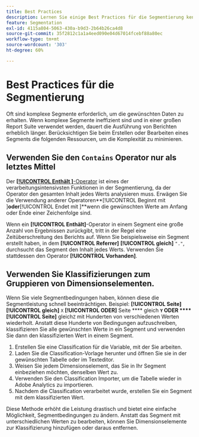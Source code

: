 ```yaml
---
title: Best Practices
description: Lernen Sie einige Best Practices für die Segmentierung kennen.
feature: Segmentation
exl-id: 4115a804-5063-430a-b9d3-2b64b26ca4d8
source-git-commit: 35f2812c1a1a4eed090e04d67014fcebf88a80ec
workflow-type: tm+mt
source-wordcount: '303'
ht-degree: 60%

---
```


# Best Practices für die Segmentierung

Oft sind komplexe Segmente erforderlich, um die gewünschten Daten zu erhalten. Wenn komplexe Segmente ineffizient sind und in einer großen Report Suite verwendet werden, dauert die Ausführung von Berichten erheblich länger. Berücksichtigen Sie beim Erstellen oder Bearbeiten eines Segments die folgenden Ressourcen, um die Komplexität zu minimieren.

## Verwenden Sie den `Contains` Operator nur als letztes Mittel

Der [**[!UICONTROL Enthält ]**-Operator](/help/components/segmentation/seg-reference/seg-operators.md) ist eines der verarbeitungsintensivsten Funktionen in der Segmentierung, da der Operator den gesamten Inhalt jedes Werts analysieren muss. Erwägen Sie die Verwendung anderer Operatoren**[!UICONTROL  Beginnt mit ]**oder**[!UICONTROL  Endet mit ]**wenn die gewünschten Werte am Anfang oder Ende einer Zeichenfolge sind.

Wenn ein **[!UICONTROL Enthält]**-Operator in einem Segment eine große Anzahl von Ergebnissen zurückgibt, tritt in der Regel eine Zeitüberschreitung des Berichts auf. Wenn Sie beispielsweise ein Segment erstellt haben, in dem **[!UICONTROL Referrer]** **[!UICONTROL gleich]** `"."`, durchsucht das Segment den Inhalt jedes Werts. Verwenden Sie stattdessen den Operator **[!UICONTROL Vorhanden]**.

## Verwenden Sie Klassifizierungen zum Gruppieren von Dimensionselementen.

Wenn Sie viele Segmentbedingungen haben, können diese die Segmentleistung schnell beeinträchtigen. Beispiel: **[!UICONTROL Seite]** **[!UICONTROL gleich]** `X` **[!UICONTROL ODER]** Seite **** gleich ****`Y` ODER **** **[!UICONTROL Seite]****** gleich`Z` mit Hunderten von verschiedenen Werten wiederholt. Anstatt diese Hunderte von Bedingungen aufzuschreiben, klassifizieren Sie alle gewünschten Werte in ein Segment und verwenden Sie dann den klassifizierten Wert in einem Segment.

1. Erstellen Sie eine Classification für die Variable, mit der Sie arbeiten.
2. Laden Sie die Classification-Vorlage herunter und öffnen Sie sie in der gewünschten Tabelle oder im Texteditor.
3. Weisen Sie jedem Dimensionselement, das Sie in Ihr Segment einbeziehen möchten, denselben Wert zu.
4. Verwenden Sie den Classification Importer, um die Tabelle wieder in Adobe Analytics zu importieren.
5. Nachdem die Classification verarbeitet wurde, erstellen Sie ein Segment mit dem klassifizierten Wert.

Diese Methode erhöht die Leistung drastisch und bietet eine einfache Möglichkeit, Segmentbedingungen zu ändern. Anstatt das Segment mit unterschiedlichen Werten zu bearbeiten, können Sie Dimensionselemente zur Klassifizierung hinzufügen oder daraus entfernen.
